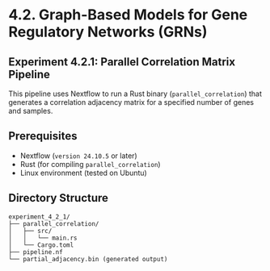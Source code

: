 # 4.2. Graph-Based Models for Gene Regulatory Networks (GRNs)
## Experiment 4.2.1: Parallel Correlation Matrix Pipeline

This pipeline uses Nextflow to run a Rust binary (`parallel_correlation`) that generates a correlation adjacency matrix for a specified number of genes and samples.

## Prerequisites
- Nextflow (`version 24.10.5` or later)
- Rust (for compiling `parallel_correlation`)
- Linux environment (tested on Ubuntu)

## Directory Structure
```
experiment_4_2_1/
├── parallel_correlation/
│   ├── src/
│   │   └── main.rs
│   └── Cargo.toml
├── pipeline.nf
└── partial_adjacency.bin (generated output)
```
